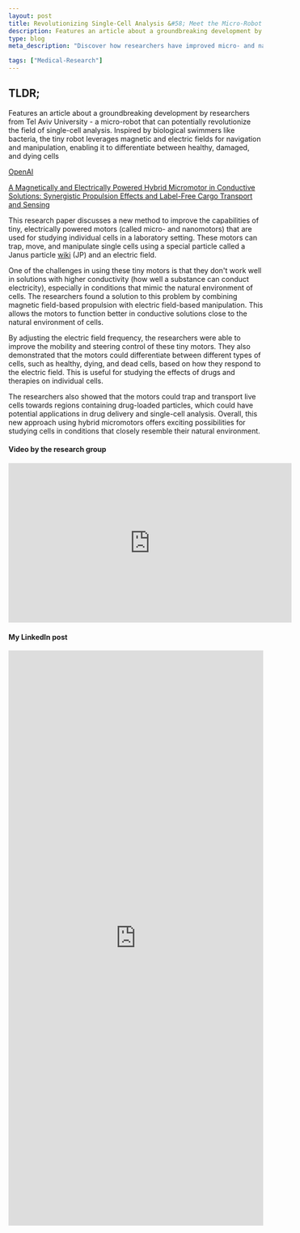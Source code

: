 ```yaml
---
layout: post
title: Revolutionizing Single-Cell Analysis &#58; Meet the Micro-Robot Inspired by Bacteria
description: Features an article about a groundbreaking development by researchers from Tel Aviv University - a micro-robot that can potentially revolutionize the field of single-cell analysis. Inspired by biological swimmers like bacteria, the tiny robot leverages magnetic and electric fields for navigation and manipulation, enabling it to differentiate between healthy, damaged, and dying cells
type: blog
meta_description: "Discover how researchers have improved micro- and nanomotor capabilities for single-cell analysis by combining magnetic and electric fields, enabling better mobility, steering control, and cell differentiation in near-physiological conditions. Explore the potential applications in drug delivery and cell therapy."

tags: ["Medical-Research"]
---
```

## TLDR;
Features an article about a groundbreaking development by researchers from Tel Aviv University - a micro-robot that can potentially revolutionize the field of single-cell analysis. Inspired by biological swimmers like bacteria, the tiny robot leverages magnetic and electric fields for navigation and manipulation, enabling it to differentiate between healthy, damaged, and dying cells

<a href="https://en.wikipedia.org/wiki/OpenAI" data-wikipedia-preview>OpenAI</a>


<a href="https://onlinelibrary.wiley.com/share/H3PFSHUARGIAKZQSRUIB?target=10.1002/advs.202204931" target="_blank">A Magnetically and Electrically Powered Hybrid Micromotor in Conductive Solutions: Synergistic Propulsion Effects and Label-Free Cargo Transport and Sensing</a>

This research paper discusses a new method to improve the capabilities of tiny, electrically powered motors (called micro- and nanomotors) that are used for studying individual cells in a laboratory setting. These motors can trap, move, and manipulate single cells using a special particle called a Janus particle [wiki](https://en.wikipedia.org/wiki/Janus_particles) (JP) and an electric field.

One of the challenges in using these tiny motors is that they don't work well in solutions with higher conductivity (how well a substance can conduct electricity), especially in conditions that mimic the natural environment of cells. The researchers found a solution to this problem by combining magnetic field-based propulsion with electric field-based manipulation. This allows the motors to function better in conductive solutions close to the natural environment of cells.

By adjusting the electric field frequency, the researchers were able to improve the mobility and steering control of these tiny motors. They also demonstrated that the motors could differentiate between different types of cells, such as healthy, dying, and dead cells, based on how they respond to the electric field. This is useful for studying the effects of drugs and therapies on individual cells.

The researchers also showed that the motors could trap and transport live cells towards regions containing drug-loaded particles, which could have potential applications in drug delivery and single-cell analysis. Overall, this new approach using hybrid micromotors offers exciting possibilities for studying cells in conditions that closely resemble their natural environment.


#### Video by the research group

<iframe width="560" height="315" src="https://www.youtube.com/embed/qoZit8v9gdA" title="YouTube video player" frameborder="0" allow="accelerometer; autoplay; clipboard-write; encrypted-media; gyroscope; picture-in-picture; web-share" allowfullscreen></iframe>

#### My LinkedIn post
<iframe src="https://www.linkedin.com/embed/feed/update/urn:li:share:7051207888161120257" height="1136" width="504" frameborder="0" allowfullscreen="" title="Embedded post"></iframe>

